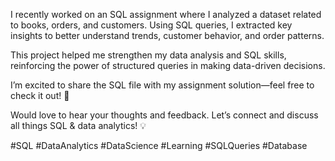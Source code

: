 I recently worked on an SQL assignment where I analyzed a dataset related to books, orders, and customers. Using SQL queries, I extracted key insights to better understand trends, customer behavior, and order patterns.

This project helped me strengthen my data analysis and SQL skills, reinforcing the power of structured queries in making data-driven decisions.

I’m excited to share the SQL file with my assignment solution—feel free to check it out! 🚀

Would love to hear your thoughts and feedback. Let’s connect and discuss all things SQL & data analytics! 💡

#SQL #DataAnalytics #DataScience #Learning #SQLQueries #Database
